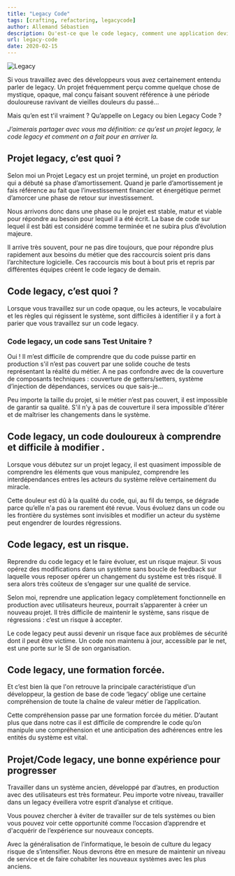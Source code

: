 ```yaml
---
title: "Legacy Code"
tags: [crafting, refactoring, legacycode]
author: Allemand Sébastien
description: Qu'est-ce que le code legacy, comment une application devient legacy et ce que ca implique
url: legacy-code
date: 2020-02-15
---
```

![Legacy](./../../../assets/crafting/legacy-banner.png#center)


Si vous travaillez avec des développeurs vous avez certainement entendu parler de legacy. Un projet fréquemment perçu comme quelque chose de mystique, opaque, mal conçu faisant souvent référence à une période douloureuse ravivant de vieilles douleurs du passé…

Mais qu’en est t'il vraiment ? Qu’appelle on Legacy ou bien Legacy Code ?

_J’aimerais partager avec vous ma définition: ce qu’est un projet legacy, le code legacy et comment on a fait pour en arriver la._

## Projet legacy, c’est quoi ?
Selon moi un Projet Legacy est un projet terminé, un projet en production qui a débuté sa phase d’amortissement. Quand je parle d’amortissement je fais référence au fait que l’investissement financier et énergétique permet d’amorcer une phase de retour sur investissement.

Nous arrivons donc dans une phase ou le projet est stable, matur et viable pour répondre au besoin pour lequel il a été écrit. La base de code sur lequel il est bâti est considéré comme terminée et ne subira plus d’évolution majeure.

Il arrive très souvent, pour ne pas dire toujours, que pour répondre plus rapidement aux besoins du métier que des raccourcis soient pris dans l’architecture logicielle. Ces raccourcis mis bout à bout pris et repris par différentes équipes créent le code legacy de demain.

## Code legacy, c’est quoi ?
Lorsque vous travaillez sur un code opaque, ou les acteurs, le vocabulaire et les règles qui régissent le système, sont difficiles à identifier il y a fort à parier que vous travaillez sur un code legacy.

### Code legacy, un code sans Test Unitaire ?
Oui ! Il m’est difficile de comprendre que du code puisse partir en production s'il n’est pas couvert par une solide couche de tests représentant la réalité du métier.
A ne pas confondre avec de la couverture de composants techniques : couverture de getters/setters, système d’injection de dépendances, services ou que sais-je…

Peu importe la taille du projet, si le métier n’est pas couvert, il est impossible de garantir sa qualité. S'il n’y à pas de couverture il sera impossible d’itérer et de maîtriser les changements dans le système.

## Code legacy, un code douloureux à comprendre et difficile à modifier .
Lorsque vous débutez sur un projet legacy, il est quasiment impossible de comprendre les éléments que vous manipulez, comprendre les interdépendances entres les acteurs du système relève certainement du miracle.

Cette douleur est dû à la qualité du code, qui, au fil du temps, se dégrade parce qu’elle n'a pas ou rarement été revue. Vous évoluez dans un code ou les frontière du systèmes sont invisibles et modifier un acteur du système peut engendrer de lourdes régressions.


## Code legacy, est un risque.

Reprendre du code legacy et le faire évoluer, est un risque majeur. Si vous opérez des modifications dans un système sans boucle de feedback sur laquelle vous reposer opérer un changement du système est très risqué. Il sera alors très coûteux de s’engager sur une qualité de service.

Selon moi, reprendre une application legacy complètement fonctionnelle en production avec utilisateurs heureux, pourrait s’apparenter à créer un nouveau projet. Il très difficile de maintenir le système, sans risque de régressions : c’est un risque à accepter.

Le code legacy peut aussi devenir un risque face aux problèmes de sécurité dont il peut être victime. Un code non maintenu à jour, accessible par le net, est une porte sur le SI de son  organisation.



## Code legacy, une formation forcée.
Et c’est bien là que l'on retrouve la principale caractéristique d’un développeur, la gestion de base de code ‘legacy’ oblige une certaine compréhension de toute la chaîne de valeur métier de l’application.

Cette compréhension passe par une formation forcée du métier. D’autant plus que dans notre cas il est difficile de comprendre le code qu’on manipule une compréhension et une anticipation des adhérences entre les entités du système est vital.

## Projet/Code legacy, une bonne expérience pour progresser
Travailler dans un système ancien, développé par d’autres, en production avec des utilisateurs est très formateur. Peu importe votre niveau, travailler dans un legacy éveillera votre esprit d’analyse et critique.

Vous pouvez chercher à éviter de travailler sur de tels systèmes ou bien vous pouvez voir cette opportunité comme l’occasion d’apprendre et d'acquérir de l’expérience sur nouveaux concepts.

Avec la généralisation de l’informatique, le besoin de culture du legacy risque de s’intensifier. Nous devrons être en mesure de maintenir un niveau de service et de faire cohabiter les nouveaux systèmes avec les plus anciens.
